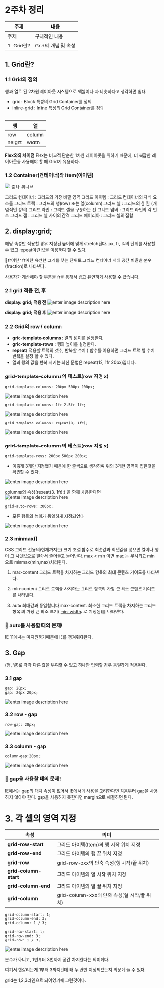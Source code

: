 # 2주차 정리

| 주제   | 내용         |
| ---- | ------------- |
| 주제 | 구체적인 내용 |
| 1. Grid란? | Grid의 개념 및 속성 |

## 1. Grid란?

### 1.1 Grid의 정의 

행과 열로 된 2차원 레이아웃 시스템으로 엑셀이나 <table>과 비슷하다고 생각하면 쉽다.

* grid : Block 특성의 Grid Container를 정의
* inline-grid : Inline 특성의 Grid Container를 정의

| 행 | 열 |
|--|--|
| row | column |
| height| width|

**Flex와의 차이점**
Flex는 비교적 단순한 1차원 레이아웃을 위하기 때문에, 더 복잡한 레이아웃을 사용해야 할 때 Grid가 유용하다.


### 1.2 Container(컨테이너)와 Item(아이템)

![](https://blog.kakaocdn.net/dn/d9PTuu/btrzAWpocXn/Fpqbtn29soq7uxseFaRM11/img.png)
출처: 위니브

그리드 컨테이너 : 그리드의 가장 바깥 영역
그리드 아이템 : 그리드 컨테이너의 자식 요소들
그리드 트랙 : 그리드의 행(row) 또는 열(column)
그리드 셀 : 그리드의 한 칸 (개념적인 정의)
그리드 라인 : 그리드 셀을 구분하는 선
그리드 넘버 : 그리드 라인의 각 번호
그리드 갭 : 그리드 셀 사이의 간격
그리드 에어리아 : 그리드 셀의 집합


## 2. display:grid;
해당 속성만 적용할 경우 지정된 높이에 맞게 stretch된다.
px, fr, %의 단위를 사용할 수 있고 repeat이란 값을 이용하여 할 수 있다.

👀fr이란? 
fr이란 유연한 크기를 갖는 단위로
그리드 컨테이너 내의 공간 비율을 분수(fraction)로 나타낸다.

사용자가 계산해야 할 부분을 fr을 통해서 쉽고 유연하게 사용할 수 있습니다.

### 2.1 grid 적용 전, 후

**display: grid; 적용 전**
![enter image description here](https://blog.kakaocdn.net/dn/SpS5T/btrzx9XF9Lb/CdVvv2FIHQpVaunTlITfOK/img.png)

**display: grid; 적용 후**
![enter image description here](https://img1.daumcdn.net/thumb/R1280x0/?scode=mtistory2&fname=https://blog.kakaocdn.net/dn/bsirbD/btrzEBSfNCM/8N3WKyM60i75Kf8HBsbvJk/img.png)


### 2.2 Grid의 row / column

* **grid-template-columns** : 열의 넓이를 설정한다.
* **grid-template-rows** : 행의 높이를 설정한다.
* **repeat**( 적용할 트랙의 갯수, 반복할 수치 ) 함수를 이용하면 그리드 트랙 별 수치 반복을 설정 할 수 있다.
* 열과 행의 값을 반복 시키는 최신 문법은 repeat(12, 1fr 20px)입니다.


### grid-template-columns의 테스트(row 지정 x)
``` 
grid-template-columns: 200px 500px 200px;
```
![enter image description here](https://img1.daumcdn.net/thumb/R1280x0/?scode=mtistory2&fname=https://blog.kakaocdn.net/dn/oAyqn/btrzAUSGsR7/StN3ti9qmTP1LzJuO5aipK/img.png)

``` 
grid-template-columns: 1fr 2.5fr 1fr;
```
![enter image description here](https://img1.daumcdn.net/thumb/R1280x0/?scode=mtistory2&fname=https%3A%2F%2Fblog.kakaocdn.net%2Fdn%2FbJlDaZ%2FbtrzyahRoAM%2FUzU7K1Y6mtP2GT3rvbMMY1%2Fimg.png)

``` 
grid-template-columns: repeat(3, 1fr);
```
![enter image description here](https://img1.daumcdn.net/thumb/R1280x0/?scode=mtistory2&fname=https%3A%2F%2Fblog.kakaocdn.net%2Fdn%2Fb1Flqf%2FbtrzAWCVXXV%2FlkpgmAMDBCfqx3Y3IFNSWK%2Fimg.png)


### grid-template-columns의 테스트(row 지정 x)
``` 
grid-template-rows: 200px 500px 200px;
```

* 이렇게 3개만 지정했기 때문에 한 줄씩으로 생각하여 위의 3개만 영역이 잡힌것을 확인할 수 있다.

![enter image description here](https://img1.daumcdn.net/thumb/R1280x0/?scode=mtistory2&fname=https%3A%2F%2Fblog.kakaocdn.net%2Fdn%2F4dlob%2Fbtrzz42iz9Z%2FnzMQ0TxQ95JxfHPeqtzzF0%2Fimg.png)

columns의 속성(repeat(3, 1fr);) 을 함께 사용한다면
![enter image description here](https://img1.daumcdn.net/thumb/R1280x0/?scode=mtistory2&fname=https://blog.kakaocdn.net/dn/bUlN1P/btrzzqLjlwZ/2Ujssxa3g4Ph1bnGTQc66k/img.png)

``` 
grid-auto-rows: 200px;
```
* 모든 행들의 높이가 동일하게 지정되었다

![enter image description here](https://img1.daumcdn.net/thumb/R1280x0/?scode=mtistory2&fname=https%3A%2F%2Fblog.kakaocdn.net%2Fdn%2Fcd0jxI%2FbtrzDusb97A%2FJ0MhO4PYrmPK2srIK2mZE0%2Fimg.png)



### 2.3 minmax()

CSS 그리드 전용의(현재까지는) 크기 조절 함수로 최솟값과 최댓값을 넣으면 열이나 행이 그 사잇값으로  알아서  줄어들고 늘어난다.
max  <  min  이면  max  는 무시되고  min  으로  minmax(min,max)처리된다.  

1. max-content
그리드 트랙을 차지하는 그리드 항목의 최대 콘텐츠 기여도를 나타낸다.

2. min-content
그리드 트랙을 차지하는 그리드 항목의 가장 큰 최소 콘텐츠 기여도를 나타낸다.

3. auto
최대값과 동일합니다  max-content.  최소한 그리드 트랙을 차지하는 그리드 항목  의 가장 큰 최소 크기(  [min-width](https://developer.mozilla.org/en-US/docs/Web/CSS/min-width)/ 로 지정됨)를 나타낸다.

### 🚨  auto를 사용할 때의 문제!
IE 11에서는 미지원하기때문에 IE를 챙겨줘야한다.


## 3. Gap
(행, 열)로 각각 다른 값을 부여할 수 있고 하나만 입력할 경우 동일하게 적용된다.

### 3.1 gap
```
gap: 20px;
gap: 20px 20px;
```
![enter image description here](https://img1.daumcdn.net/thumb/R1280x0/?scode=mtistory2&fname=https%3A%2F%2Fblog.kakaocdn.net%2Fdn%2Fcd0jxI%2FbtrzDusb97A%2FJ0MhO4PYrmPK2srIK2mZE0%2Fimg.png)


### 3.2  row - gap
```
row-gap: 20px;
```
![enter image description here](https://img1.daumcdn.net/thumb/R1280x0/?scode=mtistory2&fname=https%3A%2F%2Fblog.kakaocdn.net%2Fdn%2FdSCN7I%2FbtrzCLOuLvN%2FS9TGC9E3aw374ze3P31IEk%2Fimg.png)

### 3.3  column - gap
```
column-gap:20px;
```
![enter image description here](https://img1.daumcdn.net/thumb/R1280x0/?scode=mtistory2&fname=https%3A%2F%2Fblog.kakaocdn.net%2Fdn%2FdSCN7I%2FbtrzCLOuLvN%2FS9TGC9E3aw374ze3P31IEk%2Fimg.png)


### 🚨 gap을 사용할 때의 문제!
IE에서는 gap의 대체 속성이 없어서 IE에서의 사용을 고려한다면 처음부터 gap을 사용하지 않아야 한다. gap을 사용하지 못한다면 margin으로 해결하면 된다.


# 3. 각 셀의 영역 지정
| 속성 | 의미 |
|--|--|
| **grid-row-start** | 그리드 아이템(Item)의 행 시작 위치 지정 |
| **grid-row-end** | 그리드 아이템의 행 끝 위치 지정 |
| **grid-row** | grid-row-xxx의 단축 속성(행 시작/끝 위치) |
| **grid-column-start** | 그리드 아이템의 열 시작 위치 지정 |
| **grid-column-end** | 그리드 아이템의 열 끝 위치 지정 |
| **grid-column** | grid-column-xxx의 단축 속성(열 시작/끝 위치) |

```
grid-column-start: 1; 
grid-column-end: 3; 
grid-column: 1 / 3; 

grid-row-start: 1; 
grid-row-end: 3; 
grid-row: 1 / 3;
```
![enter image description here](https://img1.daumcdn.net/thumb/R1280x0/?scode=mtistory2&fname=https://blog.kakaocdn.net/dn/Iwbwt/btrzEBLpfEJ/9EUvwuYSkNmXfoSkyhg7Hk/img.png)

분수가 아니고, 1번부터 3번까지 공간 차지한다는 의미이다.

여기서 헷갈리는게 1부터 3까지인데 왜 두 칸만 지정되었는지 의문이 들 수 있다.

grid는 1,2,3라인으로 되어있기에 그런것이다.